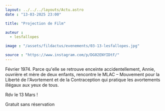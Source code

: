 ```yaml
---
layout: ../../../layouts/Actu.astro
date : "13-03-2025 23:00"

title: "Projection de Film"

auteur :
  - lesfallopes

image : "/assets/fildactus/evenements/03-13-lesfallopes.jpg"

source : "https://www.instagram.com/p/DG02ENYIDtF/"
---
```



Février 1974. Parce qu'elle se retrouve enceinte accidentellement, Annie, ouvrière et mère de deux enfants, rencontre le MLAC – Mouvement pour la Liberté de l'Avortement et de la Contraception qui pratique les avortements illégaux aux yeux de tous.

Rdv le 13 Mars !

Gratuit sans réservation